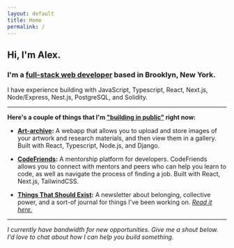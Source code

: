 ```yaml
---
layout: default
title: Home
permalink: /
---
```

<!-- # Alex Wagner
## Full-Stack Web Developer -->

## **Hi, I'm Alex.** 

### **I'm a [full-stack web developer](https://github.com/alexdwagner) based in Brooklyn, New York.**

I have experience building with JavaScript, Typescript, React, Next.js, Node/Express, Nest.js, PostgreSQL, and Solidity.

---

**Here's a couple of things that I'm ["building in public"](https://publiclab.co/building-in-public/what-is-it) right now:**

* **[Art-archive](https://github.com/alexdwagner/art-archive):** A webapp that allows you to upload and store images of your artwork and research materials, and then view them in a gallery. Built with React, Typescript, Node.js, and Django. 

* **[CodeFriends](https://github.com/alexdwagner/code-friends):** A mentorship platform for developers. CodeFriends allows you to connect with mentors and peers who can help you learn to code, as well as navigate the process of finding a job. Built with React, Next.js, TailwindCSS.

* **[Things That Should Exist](https://thingsthatshouldexist.substack.com/):** A newsletter about belonging, collective power, and a sort-of journal for things I've been working on. *[Read it here.](https://thingsthatshouldexist.substack.com/archive)*

---

*I currently have bandwidth for new opportunities. Give me a shout below. I'd love to chat about how I can help you build something.*
 

